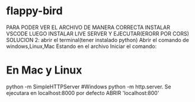 # flappy-bird
PARA PODER VER EL ARCHIVO DE MANERA CORRECTA INSTALAR VSCODE
LUEGO INSTALAR LIVE SERVER Y EJECUTAR(ERORR POR CORS)
SOLUCION 2: abrir el terminal(tener instalado python)
Abrir el comando de windows,Linux,Mac
Estando en el archivo Iniciar el comando:
# En Mac y Linux
python -m SimpleHTTPServer
#Windows
python -m http.server. Se ejecutara en localhost:8000 por defecto
ABRIR 'localhost:800' 
